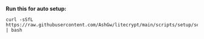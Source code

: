 **Run this for auto setup:**
```shell
curl -sSfL https://raw.githubusercontent.com/AshGw/litecrypt/main/scripts/setup/setup.sh | bash
```
